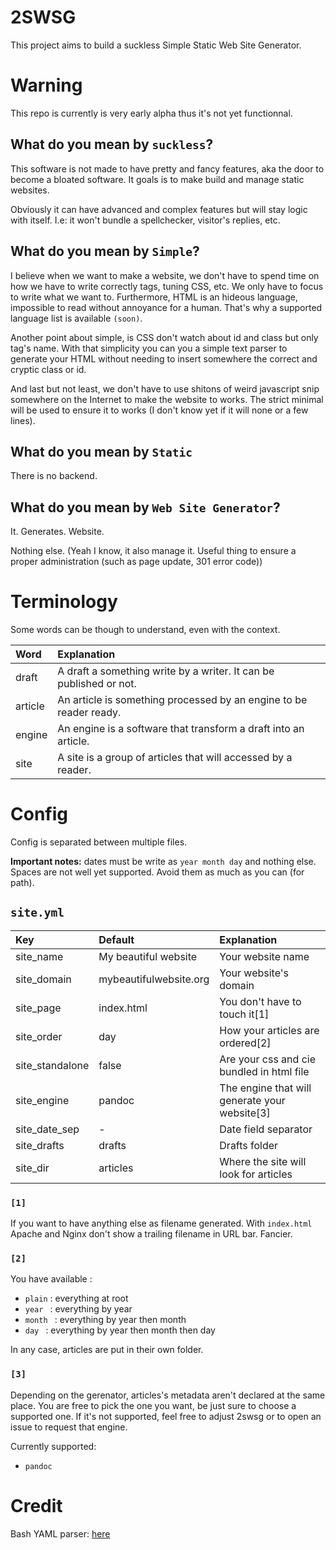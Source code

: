 # 2SWSG

This project aims to build a suckless Simple Static Web Site Generator.

# Warning

This repo is currently is very early alpha thus it's not yet functionnal.

## What do you mean by `suckless`?

This software is not made to have pretty and fancy features, aka the door to
become a bloated software. It goals is to make build and manage static websites.

Obviously it can have advanced and complex features but will stay logic with
itself. I.e: it won't bundle a spellchecker, visitor's replies, etc.

## What do you mean by `Simple`?

I believe when we want to make a website, we don't have to spend time on how
we have to write correctly tags, tuning CSS, etc. We only have to focus to write
what we want to. Furthermore, HTML is an hideous language, impossible to read
without annoyance for a human. That's why a supported language list is available
`(soon)`.

Another point about simple, is CSS don't watch about id and class but only tag's
name. With that simplicity you can you a simple text parser to generate your
HTML without needing to insert somewhere the correct and cryptic class or id.

And last but not least, we don't have to use shitons of weird javascript snip
somewhere on the Internet to make the website to works. The strict minimal will
be used to ensure it to works (I don't know yet if it will none or a few lines).

## What do you mean by `Static`

There is no backend.

## What do you mean by `Web Site Generator`?

It. Generates. Website.

Nothing else. (Yeah I know, it also manage it. Useful thing to ensure a proper
administration (such as page update, 301 error code))

# Terminology

Some words can be though to understand, even with the context.

| Word    | Explanation                                                        |
|:-----   |:------------                                                       |
| draft   | A draft a something write by a writer. It can be published or not. |
| article | An article is something processed by an engine to be reader ready. |
| engine  | An engine is a software that transform a draft into an article.    |
| site    | A site is a group of articles that will accessed by a reader.      |

# Config

Config is separated between multiple files.

**Important notes:** dates must be write as `year month day` and nothing else.
Spaces are not well yet supported. Avoid them as much as you can (for path).

## `site.yml`

| Key              | Default                | Explanation                                   |
| :----            | :--------              | :------------                                 |
| site\_name       | My beautiful website   | Your website name                             |
| site\_domain     | mybeautifulwebsite.org | Your website's domain                         |
| site\_page       | index.html             | You don't have to touch it[1]                 |
| site\_order      | day                    | How your articles are ordered[2]              |
| site\_standalone | false                  | Are your css and cie bundled in html file     |
| site\_engine     | pandoc                 | The engine that will generate your website[3] |
| site\_date\_sep  | -                      | Date field separator                          |
| site\_drafts     | drafts                 | Drafts folder                                 |
| site\_dir        | articles               | Where the site will look for articles         |

### `[1]`

If you want to have anything else as filename generated. With `index.html`
Apache and Nginx don't show a trailing filename in URL bar. Fancier.

### `[2]`

You have available :

* `plain` : everything at root
* `year ` : everything by year
* `month ` : everything by year then month
* `day ` : everything by year then month then day

In any case, articles are put in their own folder.

### `[3]`

Depending on the gerenator, articles's metadata aren't declared at the same
place. You are free to pick the one you want, be just sure to choose a supported
one. If it's not supported, feel free to adjust 2swsg or to open an issue to
request that engine.

Currently supported:

* `pandoc`

# Credit

Bash YAML parser: [here](https://github.com/jasperes/bash-yaml)
